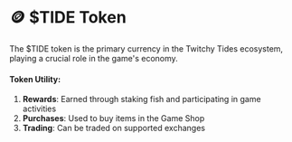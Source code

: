 # 🪙 $TIDE Token

The $TIDE token is the primary currency in the Twitchy Tides ecosystem, playing a crucial role in the game's economy.

#### Token Utility:

1. **Rewards**: Earned through staking fish and participating in game activities
2. **Purchases**: Used to buy items in the Game Shop
3. **Trading**: Can be traded on supported exchanges
